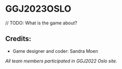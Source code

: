 # GGJ2023OSLO
// TODO: What is the game about?

## Credits: 
* Game designer and coder: Sandra Moen

_All team members participated in GGJ2022 Oslo site._
